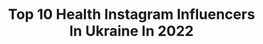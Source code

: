 ---
title: Top 10 Health Instagram Influencers In Ukraine In 2022
description: >-
  Find top health Instagram influencers in Ukraine in 2022. Most popular hashtags: #girl #healthylifestyle #beautiful.
platform: Instagram
hits: 72
text_top: Identify the most popular Instagram profiles on inBeat.
text_bottom: Our database aggregates 72 Instagram influencers like this in Ukraine for you to pitch.
profiles:
  - username: "elena_mandziuk"
    fullname: >-
      Lena Mandziuk 🇺🇦
    bio: >-
      fashion | healthy | business | mom my projects @boo.dni @dreamfit_you PR director @pr_mandziuk contact@elenamandziuk.com my YouTube👇
    location: "Ukraine"
    followers: 1237091
    engagement: 534
    commentsToLikes: 0.035797
    id: ck5cc784xgu9f0i11xsck4hy4
    verified: false
    hashtags: "#rozetkapremium, #ad, #syoss, #allianceperfect"
  - username: "maryna_lena"
    fullname: >-
      Марина Лена
    bio: >-
      ▪️mom ▪️ lifestyle ▪️ Healthy Сотрудничество 📩
    location: "Ukraine"
    followers: 11062
    engagement: 821
    commentsToLikes: 0.119383
    id: ckaosw6z9tagq0i780mpyisa3
    verified: false
    hashtags: "#prilaga, #bloger, #youtube, #blogger"
  - username: "kerolfox"
    fullname: >-
      𝐊𝐚𝐫𝐨𝐥𝐢𝐧𝐚 𝐙𝐚𝐥𝐞𝐯𝐬𝐤𝐚𝐲𝐚
    bio: >-
      Twerk Lessons @silver.gym.skarzysko & @szkola_tanca_layla 🎥👩‍🎓Рассказываю о жизни в Польше 💚 Active & Healthy Lifestyle 🥗 💦 Fitness Trener💪 🗣🇺🇦🇵🇱🇺🇸🇷🇺
    location: "Ukraine"
    followers: 4944
    engagement: 1033
    commentsToLikes: 0.036505
    id: ck6tjm8as2zls0j715b97dp4z
    verified: false
    hashtags: "#selfie, #polishboy, #gym, #ukraine"
  - username: "anastasia_balabash"
    fullname: >-
      Анастасія Балабаш
    bio: >-
      Тут корисно та спекотно🔥 🔗Nutritionist 🔗Insta influencer / model @healthcare_lutsk
    location: "Ukraine"
    followers: 10343
    engagement: 254
    commentsToLikes: 0.011951
    id: ck5cawpvuea480i113o0f9bh9
    verified: false
    hashtags: "#talkswithmandarin, #92, #72, #107"
  - username: "lyanka_verkhivska"
    fullname: >-
      Роксолана Верхівська💍
    bio: >-
      💇🏻‍♀️Hairstylist💄Makeupartist (Самбір та Львів- @salon_komilfo ) 💍get merried with @nazarko___ 👼🏻have a son Danylo 🥑🌽🥦healthy food lover 💪🏻🏋🏻‍♀️sport
    location: "Ukraine"
    followers: 24299
    engagement: 284
    commentsToLikes: 0.037007
    id: ck5hshscawmgk0i11rl9hp740
    verified: false
    hashtags: "#cofeetime, #cofee, #lvivgirls, #lvivgram"
  - username: "bondarenkobv"
    fullname: >-
      Bogdan Bondarenko
    bio: >-
      🎥 Training Video 🏃🏻Health & Fitness 🥇World Champion 🥉Rio Olympic Bronze 🇺🇦High Jumper, Athletics 💪PB&NR 242 cm
    location: "Ukraine"
    followers: 20046
    engagement: 661
    commentsToLikes: 0.012615
    id: ck0w3jnf2trae0i19f0fm93k5
    verified: false
    hashtags: "#roadtotokyo, #xsportchallenge, #hometeam, #adidasteam"
  - username: "anyanabieva"
    fullname: >-
      
    bio: >-
      Health Beauty Editor #beautybynabieva Kiev 💛 anyanabieva@gmail.com 💌
    location: "Ukraine"
    followers: 15862
    engagement: 252
    commentsToLikes: 0.115378
    id: ck0w1ehsjixvb0i19k83am1fs
    verified: false
    hashtags: "#lorealua, #14, #garnierbio, #hwb"
  - username: "marifur_"
    fullname: >-
      Maria F
    bio: >-
      Miss Moscow 2016 Healthy lifestyle 🧘‍♀️ Sport Travelling @skyclinic_kiev ❤️ Made in Ukraine:) 🇺🇦
    location: "Ukraine"
    followers: 67856
    engagement: 39
    commentsToLikes: 0.201794
    id: ck6tq40dmp95u0j71utffr8xo
    verified: false
    hashtags: ""
  - username: "kseniya_turlai"
    fullname: >-
      Kseniya Turlai
    bio: >-
      FITNES/LIFESTYLE 📍Cancun,Mexico🛫now in Odessa🇺🇦 🏃‍♀️Пробежала марафон 42.2 км 🌱Отказалась от мяса 💫Живу в гармонии с душой и телом
    location: "Ukraine"
    followers: 22175
    engagement: 232
    commentsToLikes: 0.115207
    id: ck6tvedcblrca0j7181zqt93l
    verified: false
    hashtags: "#happiness, #fitnessmotivation, #healthylifestyle, #lifeisbeautiful"
  - username: "dobraira"
    fullname: >-
      Візажист/Бровіст- Іра Добра
    bio: >-
      Візажист - Бровіст/ Make-Up & Brows artist Індивідуальні курси візажу Підвищення кваліфікації по візажу Базові курси бровіста 📲+380987751233
    location: "Ukraine"
    followers: 8397
    engagement: 898
    commentsToLikes: 0.034581
    id: ck14iic4jfjqc0i19gzh10vi9
    verified: false
    hashtags: "#sport, #makeupartist, #beautiful, #healthyfood"
---